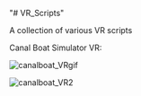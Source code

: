"# VR_Scripts" 

A collection of various VR scripts

Canal Boat Simulator VR:

![canalboat_VRgif](https://github.com/user-attachments/assets/3e66ff8f-9711-40a3-a6aa-baa9a639fa0a)

![canalboat_VR2](https://github.com/user-attachments/assets/57e8950d-aace-4423-9a2b-fa39548fce47)
